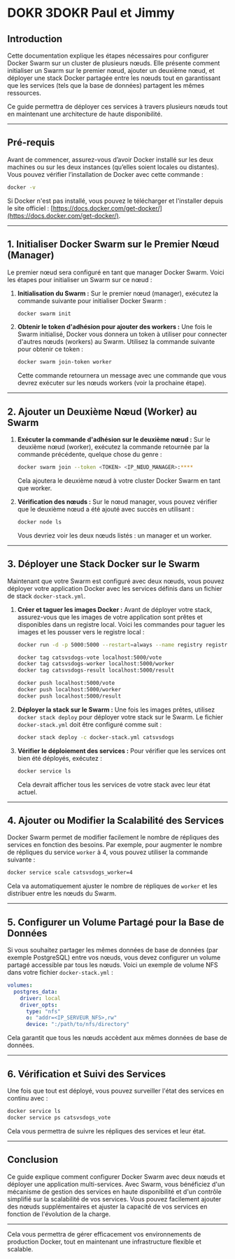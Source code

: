 

# **DOKR 3DOKR Paul et Jimmy**

## **Introduction**
Cette documentation explique les étapes nécessaires pour configurer Docker Swarm sur un cluster de plusieurs nœuds. Elle présente comment initialiser un Swarm sur le premier nœud, ajouter un deuxième nœud, et déployer une stack Docker partagée entre les nœuds tout en garantissant que les services (tels que la base de données) partagent les mêmes ressources.

Ce guide permettra de déployer ces services à travers plusieurs nœuds tout en maintenant une architecture de haute disponibilité.

---

## **Pré-requis**

Avant de commencer, assurez-vous d’avoir Docker installé sur les deux machines ou sur les deux instances (qu’elles soient locales ou distantes). Vous pouvez vérifier l’installation de Docker avec cette commande :

```bash
docker -v
```

Si Docker n'est pas installé, vous pouvez le télécharger et l'installer depuis le site officiel : [https://docs.docker.com/get-docker/](https://docs.docker.com/get-docker/).

---

## **1. Initialiser Docker Swarm sur le Premier Nœud (Manager)**

Le premier nœud sera configuré en tant que manager Docker Swarm. Voici les étapes pour initialiser un Swarm sur ce nœud :

1. **Initialisation du Swarm :**
   Sur le premier nœud (manager), exécutez la commande suivante pour initialiser Docker Swarm :

   ```bash
   docker swarm init
   ```

2. **Obtenir le token d'adhésion pour ajouter des workers :**
   Une fois le Swarm initialisé, Docker vous donnera un token à utiliser pour connecter d'autres nœuds (workers) au Swarm. Utilisez la commande suivante pour obtenir ce token :

   ```bash
   docker swarm join-token worker
   ```

   Cette commande retournera un message avec une commande que vous devrez exécuter sur les nœuds workers (voir la prochaine étape).

---

## **2. Ajouter un Deuxième Nœud (Worker) au Swarm**

1. **Exécuter la commande d'adhésion sur le deuxième nœud :**
   Sur le deuxième nœud (worker), exécutez la commande retournée par la commande précédente, quelque chose du genre :

   ```bash
   docker swarm join --token <TOKEN> <IP_NŒUD_MANAGER>:****
   ```

   Cela ajoutera le deuxième nœud à votre cluster Docker Swarm en tant que worker.

2. **Vérification des nœuds :**
   Sur le nœud manager, vous pouvez vérifier que le deuxième nœud a été ajouté avec succès en utilisant :

   ```bash
   docker node ls
   ```

   Vous devriez voir les deux nœuds listés : un manager et un worker.

---

## **3. Déployer une Stack Docker sur le Swarm**

Maintenant que votre Swarm est configuré avec deux nœuds, vous pouvez déployer votre application Docker avec les services définis dans un fichier de stack `docker-stack.yml`.

1. **Créer et taguer les images Docker :**
   Avant de déployer votre stack, assurez-vous que les images de votre application sont prêtes et disponibles dans un registre local. Voici les commandes pour taguer les images et les pousser vers le registre local :

   ```bash
   docker run -d -p 5000:5000 --restart=always --name registry registry:2

   docker tag catsvsdogs-vote localhost:5000/vote
   docker tag catsvsdogs-worker localhost:5000/worker
   docker tag catsvsdogs-result localhost:5000/result

   docker push localhost:5000/vote
   docker push localhost:5000/worker
   docker push localhost:5000/result
   ```

2. **Déployer la stack sur le Swarm :**
   Une fois les images prêtes, utilisez `docker stack deploy` pour déployer votre stack sur le Swarm. Le fichier `docker-stack.yml` doit être configuré comme suit :

   ```bash
   docker stack deploy -c docker-stack.yml catsvsdogs
   ```

3. **Vérifier le déploiement des services :**
   Pour vérifier que les services ont bien été déployés, exécutez :

   ```bash
   docker service ls
   ```

   Cela devrait afficher tous les services de votre stack avec leur état actuel.

---

## **4. Ajouter ou Modifier la Scalabilité des Services**

Docker Swarm permet de modifier facilement le nombre de répliques des services en fonction des besoins. Par exemple, pour augmenter le nombre de répliques du service `worker` à 4, vous pouvez utiliser la commande suivante :

```bash
docker service scale catsvsdogs_worker=4
```

Cela va automatiquement ajuster le nombre de répliques de `worker` et les distribuer entre les nœuds du Swarm.

---

## **5. Configurer un Volume Partagé pour la Base de Données**

Si vous souhaitez partager les mêmes données de base de données (par exemple PostgreSQL) entre vos nœuds, vous devez configurer un volume partagé accessible par tous les nœuds. Voici un exemple de volume NFS dans votre fichier `docker-stack.yml` :

```yaml
volumes:
  postgres_data:
    driver: local
    driver_opts:
      type: "nfs"
      o: "addr=<IP_SERVEUR_NFS>,rw"
      device: ":/path/to/nfs/directory"
```

Cela garantit que tous les nœuds accèdent aux mêmes données de base de données.

---

## **6. Vérification et Suivi des Services**

Une fois que tout est déployé, vous pouvez surveiller l'état des services en continu avec :

```bash
docker service ls
docker service ps catsvsdogs_vote
```

Cela vous permettra de suivre les répliques des services et leur état.

---

## **Conclusion**

Ce guide explique comment configurer Docker Swarm avec deux nœuds et déployer une application multi-services. Avec Swarm, vous bénéficiez d'un mécanisme de gestion des services en haute disponibilité et d'un contrôle simplifié sur la scalabilité de vos services. Vous pouvez facilement ajouter des nœuds supplémentaires et ajuster la capacité de vos services en fonction de l'évolution de la charge.

---

Cela vous permettra de gérer efficacement vos environnements de production Docker, tout en maintenant une infrastructure flexible et scalable.
